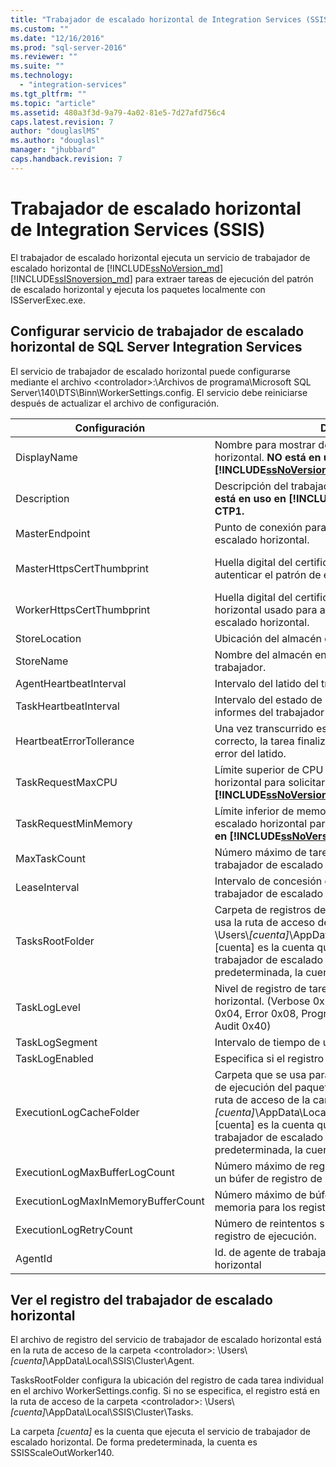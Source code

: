 ```yaml
---
title: "Trabajador de escalado horizontal de Integration Services (SSIS) | Microsoft Docs"
ms.custom: ""
ms.date: "12/16/2016"
ms.prod: "sql-server-2016"
ms.reviewer: ""
ms.suite: ""
ms.technology: 
  - "integration-services"
ms.tgt_pltfrm: ""
ms.topic: "article"
ms.assetid: 480a3f3d-9a79-4a02-81e5-7d27afd756c4
caps.latest.revision: 7
author: "douglaslMS"
ms.author: "douglasl"
manager: "jhubbard"
caps.handback.revision: 7
---
```

# Trabajador de escalado horizontal de Integration Services (SSIS)
El trabajador de escalado horizontal ejecuta un servicio de trabajador de escalado horizontal de [!INCLUDE[ssNoVersion_md](../includes/ssnoversion-md.md)] [!INCLUDE[ssISnoversion_md](../includes/ssisnoversion-md.md)] para extraer tareas de ejecución del patrón de escalado horizontal y ejecuta los paquetes localmente con ISServerExec.exe.

## <a name="configure-sql-server-integration-services-scale-out-worker-service"></a>Configurar servicio de trabajador de escalado horizontal de SQL Server Integration Services
El servicio de trabajador de escalado horizontal puede configurarse mediante el archivo \<controlador\>:\Archivos de programa\Microsoft SQL Server\140\DTS\Binn\WorkerSettings.config. El servicio debe reiniciarse después de actualizar el archivo de configuración.
    


Configuración  |Description  |Valor predeterminado  
---------|---------|---------
DisplayName|Nombre para mostrar del trabajador de escalado horizontal. **NO está en uso en [!INCLUDE[ssNoVersion_md](../includes/ssnoversion-md.md)] vNext CTP1.**|Nombre de equipo         
Description|Descripción del trabajador de escalado horizontal. **NO está en uso en [!INCLUDE[ssNoVersion_md](../includes/ssnoversion-md.md)] vNext CTP1.**|Vacía         
MasterEndpoint|Punto de conexión para conectarse al patrón de escalado horizontal.|Punto de conexión establecido durante la instalación del trabajador de escalado horizontal         
MasterHttpsCertThumbprint|Huella digital del certificado SSL de cliente usado para autenticar el patrón de escalado horizontal|Huella digital del certificado de cliente especificado durante la instalación del trabajador de escalado horizontal.          
WorkerHttpsCertThumbprint|Huella digital del certificado del patrón de escalado horizontal usado para autenticar el trabajador de escalado horizontal.|Huella digital de un certificado creado e instalado automáticamente durante la instalación del trabajador de escalado horizontal          
StoreLocation|Ubicación del almacén del certificado del trabajador.|LocalMachine       
StoreName|Nombre del almacén en el que está el certificado de ese trabajador.|My         
AgentHeartbeatInterval|Intervalo del latido del trabajador de escalado horizontal.|00:01:00         
TaskHeartbeatInterval|Intervalo del estado de la tarea de generación de informes del trabajador de escalado horizontal.|00:00:10         
HeartbeatErrorTollerance|Una vez transcurrido este período desde el último latido correcto, la tarea finaliza si se recibe una respuesta de error del latido.|00:10:00      
TaskRequestMaxCPU|Límite superior de CPU del trabajador de escalado horizontal para solicitar tareas. **NO está en uso en [!INCLUDE[ssNoVersion_md](../includes/ssnoversion-md.md)] vNext CTP1.**|70.0         
TaskRequestMinMemory|Límite inferior de memoria en MB del trabajador de escalado horizontal para solicitar tareas. **NO está en uso en [!INCLUDE[ssNoVersion_md](../includes/ssnoversion-md.md)] vNext CTP1.**|100.0         
MaxTaskCount|Número máximo de tareas que puede contener el trabajador de escalado horizontal.|10         
LeaseInterval|Intervalo de concesión de una tarea por parte del trabajador de escalado horizontal.|00:01:00         
TasksRootFolder|Carpeta de registros de tareas. Si el valor está vacío, se usa la ruta de acceso de la carpeta \<controlador\>: \Users\\*[cuenta]*\AppData\Local\SSIS\Cluster\Tasks. [cuenta] es la cuenta que ejecuta el servicio de trabajador de escalado horizontal. De forma predeterminada, la cuenta es SSISScaleOutWorker140.|Vacía         
TaskLogLevel|Nivel de registro de tarea del trabajador de escalado horizontal. (Verbose 0x01, Information 0x02, Warning 0x04, Error 0x08, Progress 0x10, CriticalError 0x20, Audit 0x40)|126 (Information,Warning,Error,Progress,CriticalError,Audit)     
TaskLogSegment|Intervalo de tiempo de un archivo de registro de tarea.|00:00:00         
TaskLogEnabled|Especifica si el registro de tarea está habilitado.|true         
ExecutionLogCacheFolder|Carpeta que se usa para almacenar en caché el registro de ejecución del paquete. Si el valor está vacío, se usa la ruta de acceso de la carpeta \<controlador\>: \Users\\*[cuenta]*\AppData\Local\SSIS\Cluster\Agent\ELogCache. [cuenta] es la cuenta que ejecuta el servicio de trabajador de escalado horizontal. De forma predeterminada, la cuenta es SSISScaleOutWorker140.|Vacía         
ExecutionLogMaxBufferLogCount|Número máximo de registros de ejecución en caché en un búfer de registro de ejecución en memoria.|10000        
ExecutionLogMaxInMemoryBufferCount|Número máximo de búferes de registro de ejecución en memoria para los registros de ejecución.|10         
ExecutionLogRetryCount|Número de reintentos si se produce un error en el registro de ejecución.|3         
AgentId|Id. de agente de trabajador del trabajador de escalado horizontal|Se genera automáticamente        



## <a name="view-scale-out-worker-log"></a>Ver el registro del trabajador de escalado horizontal
El archivo de registro del servicio de trabajador de escalado horizontal está en la ruta de acceso de la carpeta \<controlador\>: \Users\\*[cuenta]*\AppData\Local\SSIS\Cluster\Agent.

TasksRootFolder configura la ubicación del registro de cada tarea individual en el archivo WorkerSettings.config. Si no se especifica, el registro está en la ruta de acceso de la carpeta \<controlador\>: \Users\\*[cuenta]*\AppData\Local\SSIS\Cluster\Tasks. 

La carpeta *[cuenta]* es la cuenta que ejecuta el servicio de trabajador de escalado horizontal. De forma predeterminada, la cuenta es SSISScaleOutWorker140.
    